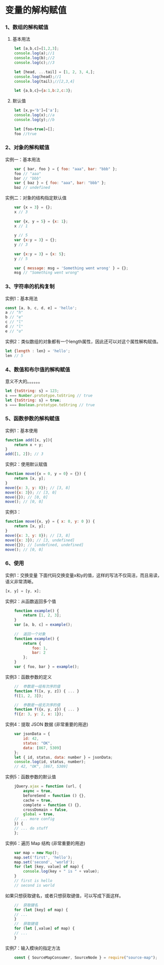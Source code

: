 # 变量的解构赋值

### 1、数组的解构赋值

1.  基本用法

```javascript
    let [a,b,c]=[1,2,3];
    console.log(a);//1
    console.log(b);//2
    console.log(c);//3
    
    let [head, ...tail] = [1, 2, 3, 4,];
    console.log(head);//1
    console.log(tail);//[2,3,4]
    
    let {a,b,c}={a:1,b:2,c:3};
```
2.  默认值
```javascript
    let [x,y='b']=['a'];
    console.log(x);//a
    console.log(y);//b
    
    let [foo=true]=[];
    foo //true
```

### 2、对象的解构赋值

实例一：基本用法
```javascript
    var { bar, foo } = { foo: "aaa", bar: "bbb" };
    foo // "aaa"
    bar // "bbb"
    var { baz } = { foo: "aaa", bar: "bbb" };
    baz // undefined
```

实例二：对象的结构指定默认值
```javascript
    var {x = 3} = {};
    x // 3
    
    var {x, y = 5} = {x: 1};
    x // 1
    
    y // 5
    var {x:y = 3} = {};
    y // 3
    
    var {x:y = 3} = {x: 5};
    y // 5
    
    var { message: msg = 'Something went wrong' } = {};
    msg // "Something went wrong"
```

### 3、字符串的机构复制

实例1：基本用法
```javascript
const [a, b, c, d, e] = 'hello';
a // "h"
b // "e"
c // "l"
d // "l"
e // "o"
```

实例2：类似数组的对象都有一个length属性，因此还可以对这个属性解构赋值。
```javascript
let {length : len} = 'hello';
len // 5
```

### 4、数值和布尔值的解构赋值

意义不大的。。。。。。
```javascript
let {toString: s} = 123;
s === Number.prototype.toString // true
let {toString: s} = true;
s === Boolean.prototype.toString // true
```

### 5、函数参数的解构赋值

实例1：基本使用
```javascript
function add([x, y]){
    return x + y;
}
add([1, 2]); // 3
```

实例2：使用默认赋值
```javascript
function move({x = 0, y = 0} = {}) {
    return [x, y];
}
move({x: 3, y: 8}); // [3, 8]
move({x: 3}); // [3, 0]
move({}); // [0, 0]
move(); // [0, 0]
```

实例3：
```javascript
function move({x, y} = { x: 0, y: 0 }) {
    return [x, y];
}
move({x: 3, y: 8}); // [3, 8]
move({x: 3}); // [3, undefined]
move({}); // [undefined, undefined]
move(); // [0, 0]
```

### 6、使用

实例1：交换变量
下面代码交换变量x和y的值，这样的写法不仅简洁，而且易读，语义非常清晰。
```javascript
[x, y] = [y, x];
```

实例2：从函数返回多个值
```javascript
    function example() {
        return [1, 2, 3];
    }
    var [a, b, c] = example();
    
    //  返回一个对象
    function example() {
        return {
            foo: 1,
            bar: 2
        };
    }
    var { foo, bar } = example();
```

实例3：函数参数的定义
```javascript
    //  参数是一组有次序的值
    function f([x, y, z]) { ... }
    f([1, 2, 3]);

    //  参数是一组无次序的值
    function f({x, y, z}) { ... }
    f({z: 3, y: 2, x: 1});
```

实例4：提取 JSON 数据  (非常重要的用途)
```javascript
    var jsonData = {
        id: 42,
        status: "OK",
        data: [867, 5309]
    };
    let { id, status, data: number } = jsonData;
    console.log(id, status, number);
    // 42, "OK", [867, 5309]
```

实例5：函数参数的默认值
```javascript
    jQuery.ajax = function (url, {
        async = true,
        beforeSend = function () {},
        cache = true,
        complete = function () {},
        crossDomain = false,
        global = true,
    // ... more config
    }) {
    // ... do stuff
    };
```

实例6：遍历 Map 结构 (非常重要的用途)
```javascript
    var map = new Map();
    map.set('first', 'hello');
    map.set('second', 'world');
    for (let [key, value] of map) {
        console.log(key + " is " + value);
    }
    // first is hello
    // second is world
```
如果只想获取键名，或者只想获取键值，可以写成下面这样。
```javascript
    //  获取键名
    for (let [key] of map) {
    // ...
    }
    //  获取键值
    for (let [,value] of map) {
    // ...
    }
```

实例7：输入模块的指定方法
```javascript
    const { SourceMapConsumer, SourceNode } = require("source-map");
```


























